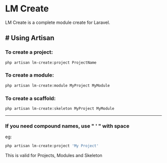 # LM Create

LM Create is a complete module create for Laravel.

## # Using Artisan
### To create a project:
```bash
php artisan lm-create:project ProjectName
```

### To create a module:
```bash
php artisan lm-create:module MyProject MyModule
```

### To create a scaffold:
```bash
php artisan lm-create:skeleton MyProject MyModule
```

---

### If you need compound names, use " ' " with space
eg:
```bash
php artisan lm-create:project 'My Project'
```
This is valid for Projects, Modules and Skeleton

[//]: # (----)

[//]: # (## # Using PHP)

[//]: # ()
[//]: # (### To create a project:)

[//]: # (```bash)

[//]: # (php index.php -f project:Project)

[//]: # (```)

[//]: # ()
[//]: # (### To create a module:)

[//]: # (```bash)

[//]: # (php index.php -f module:MyProject:MyModule)

[//]: # (```)

[//]: # ()
[//]: # (### To create a scaffold:)

[//]: # (```bash)

[//]: # (php index.php -f skeleton:MyProject:MyModule)

[//]: # (```)

[//]: # ()
[//]: # (---)

[//]: # (### If you need compound names, use " ' " with space)

[//]: # (eg:)

[//]: # (```bash)

[//]: # (php index.php -f project:'My Project')

[//]: # (```)

[//]: # (This is valid for Projects, Modules and Skeleton)